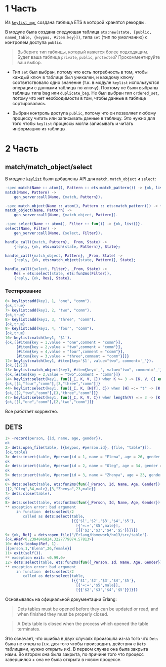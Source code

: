 # 1 Часть

Из [`keylist_mgr`](src/keylist_mgr.erl) создана таблица ETS в которой хранятся рекорды.

В модуле была создана следующая таблица `ets:new(state, [public, named_table, {keypos, #item.key}])`, типа `set` (тип по умолчанию) с контролем доступа `public`.

> Выберите тип таблицы, который кажется более подходящим. Будет ваша таблица `private`, `public`, `protected`? Прокомментируйте ваш выбор.

- Тип `set` был выбран, потому что есть потребность в том, чтобы каждый ключ в таблице был уникален, и каждому ключу соответствовало одно значение (т.к. в модуле `keylist` используются операции с данными таблицы по ключу). Поэтому не были выбраны таблицы типа bag или `duplicate_bag`. Не был выбран тип `ordered_set`, потому что нет необходимости в том, чтобы данные в таблице сортировались.

- Выбран контроль доступа `public`, потому что он позволяет любому процессу читать или записывать данные в таблицу. Это нужно для того чтобы `keylist` процессы могли записывать и читать информацию из таблицы.

# 2 Часть

## match/match_object/select

В модуле [`keylist`](src/keylist.erl) были добавлены API для `match`, `match_object` и `select`:

```erlang
-spec match(Name :: atom(), Pattern :: ets:match_pattern()) -> {ok, list()}.
match(Name, Pattern) ->
    gen_server:call(Name, {match, Pattern}).   

-spec match_object(Name :: atom(), Pattern :: ets:match_pattern()) -> {ok, list()}.
match_object(Name, Pattern) ->
    gen_server:call(Name, {match_object, Pattern}).   

-spec select(Name :: atom(), Filter :: fun()) -> {ok, list()}.
select(Name, Filter) ->
    gen_server:call(Name, {select, Filter}).   

handle_call({match, Pattern}, _From, State) ->
    {reply, {ok, ets:match(state, Pattern)}, State};

handle_call({match_object, Pattern}, _From, State) ->
    {reply, {ok, ets:match_object(state, Pattern)}, State};

handle_call({select, Filter}, _From, State) ->
    Res = ets:select(state, ets:fun2ms(Filter)),
    {reply, {ok, Res}, State}.    
```

### Тестирование

```erlang
6> keylist:add(key1, 1, "one", "comm").
{ok,true}
7> keylist:add(key1, 2, "two", "comm").
{ok,true}
8> keylist:add(key1, 3, "three", "comm").
{ok,true}
9> keylist:add(key1, 4, "four", "comm").
{ok,true}
10> keylist:match(key1, '$1').
{ok,[[#item{key = 1,value = "one",comment = "comm"}],
     [#item{key = 2,value = "two",comment = "comm"}],
     [#item{key = 4,value = "four",comment = "comm"}],
     [#item{key = 3,value = "three",comment = "comm"}]]}
12> keylist:match(key1, #item{key='$1', value="two", comment='_'}).
{ok,[[2]]}
13> keylist:match_object(key1, #item{key='_', value="two", comment='_'}).
{ok,[#item{key = 2,value = "two",comment = "comm"}]}
14> keylist:select(key1, fun({_I, K, V, C}) when K >= 3 -> [K, V, C] end ).
{ok,[[4,"four","comm"],[3,"three","comm"]]}
44> keylist:select(key1, fun({_I, K, [H|T], C}) when [H] =:= "t" -> [K, [H|T], C] end ).
{ok,[[2,"two","comm"],[3,"three","comm"]]}
47> keylist:select(key1, fun({_I, K, V, C}) when length(V) =:= 3 -> [K, V, C] end ).
{ok,[[1,"one","comm"],[2,"two","comm"]]}
```

Все работает корректно.

## DETS

```erlang
1> -record(person, {id, name, age, gender}).
ok
2> dets:open_file(table, [{keypos, #person.id}, {file, "table"}]).
{ok,table}
3> dets:insert(table, #person{id = 1, name = "Elena", age = 26, gender = female}).
ok
4> dets:insert(table, #person{id = 2, name = "Oleg", age = 34, gender = male}).
ok
5> dets:insert(table, #person{id = 3, name = "Zhenya", age = 23, gender = male}).
ok
6> dets:select(table, ets:fun2ms(fun({_Person, Id, Name, Age, Gender}) when Gender =:= male -> {Id, Name, Age, Gender} end)).
[{2,"Oleg",34,male},{3,"Zhenya",23,male}]
7> dets:close(table).
ok
8> dets:select(table, ets:fun2ms(fun({_Person, Id, Name, Age, Gender}) when Gender =:= male -> {Id, Name, Age, Gender} end)).
** exception error: bad argument
     in function  dets:select/2
        called as dets:select(table,
                              [{{'$1','$2','$3','$4','$5'},
                                [{'=:=','$5',male}],
                                [{{'$2','$3','$4','$5'}}]}])
9> {ok, Ref} = dets:open_file("/Erlang/Homework/hm13/src/table").    
{ok,#Ref<0.2394846824.3227779074.57813>}
10> dets:lookup(Ref, 1).
[{person,1,"Elena",26,female}]
11> exit(self()).
** exception exit: <0.99.0>
12> dets:select(table, ets:fun2ms(fun({_Person, Id, Name, Age, Gender}) when Gender =:= male -> {Id, Name, Age, Gender} end)).
** exception error: bad argument
     in function  dets:select/2
        called as dets:select(table,
                              [{{'$1','$2','$3','$4','$5'},
                                [{'=:=','$5',male}],
                                [{{'$2','$3','$4','$5'}}]}])
```

Основываясь на официальной документации Erlang: 

> Dets tables must be opened before they can be updated or read, and when finished they must be properly closed. 

> A Dets table is closed when the process which opened the table terminates.

Это означает, что ошибка в двух случаях произошла из-за того что `Dets` была не открыта (т.к. для того чтобы производить действия с `Dets` таблицами, нужно открыть их). В первом случае она была закрыта нами. Во втором она была закрыта, по причине того что процесс завершился + она не была открыта в новом процессе.